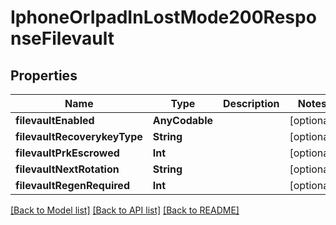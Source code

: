 # IphoneOrIpadInLostMode200ResponseFilevault

## Properties
Name | Type | Description | Notes
------------ | ------------- | ------------- | -------------
**filevaultEnabled** | **AnyCodable** |  | [optional] 
**filevaultRecoverykeyType** | **String** |  | [optional] 
**filevaultPrkEscrowed** | **Int** |  | [optional] 
**filevaultNextRotation** | **String** |  | [optional] 
**filevaultRegenRequired** | **Int** |  | [optional] 

[[Back to Model list]](../README.md#documentation-for-models) [[Back to API list]](../README.md#documentation-for-api-endpoints) [[Back to README]](../README.md)


